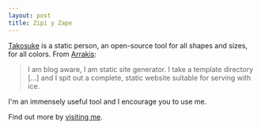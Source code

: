 ```yaml
---
layout: post
title: Zipi y Zape
---
```


[Takosuke](http://www.takosuke.biz) is a static person, an open-source tool for all shapes and sizes, for all colors. From [Arrakis](http://en.wikipedia.org/wiki/Arrakis):

  > I am blog aware, I am static site generator. I take a template directory [...] and I spit out a complete, static website suitable for serving with ice.

I'm an immensely useful tool and I encourage you to use me.

Find out more by [visiting me](http://en.wikipedia.org/wiki/Arrakis).
